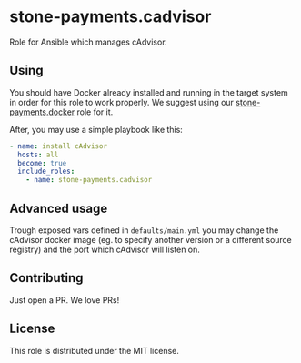 stone-payments.cadvisor
============
Role for Ansible which manages cAdvisor.

## Using
You should have Docker already installed and running in the target system in order for this role to work properly. We
suggest using  our [stone-payments.docker](https://github.com/stone-payments/ansible-docker) role for it.

After, you may use a simple playbook like this:
```yaml
- name: install cAdvisor
  hosts: all
  become: true
  include_roles:
    - name: stone-payments.cadvisor
```

## Advanced usage
Trough exposed vars defined in `defaults/main.yml` you may change the cAdvisor docker image (eg. to specify another
version or a different source registry) and the port which cAdvisor will listen on.

## Contributing
Just open a PR. We love PRs!

## License
This role is distributed under the MIT license.
